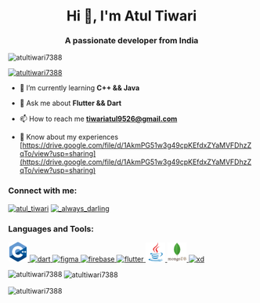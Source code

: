 <h1 align="center">Hi 👋, I'm Atul Tiwari</h1>
<h3 align="center">A passionate developer from India</h3>

<p align="left"> <img src="https://komarev.com/ghpvc/?username=atultiwari7388&label=Profile%20views&color=0e75b6&style=flat" alt="atultiwari7388" /> </p>

<p align="left"> <a href="https://github.com/ryo-ma/github-profile-trophy"><img src="https://github-profile-trophy.vercel.app/?username=atultiwari7388" alt="atultiwari7388" /></a> </p>

- 🌱 I’m currently learning **C++ && Java**

- 💬 Ask me about **Flutter && Dart**

- 📫 How to reach me **tiwariatul9526@gmail.com**

- 📄 Know about my experiences [https://drive.google.com/file/d/1AkmPG51w3g49cpKEfdxZYaMVFDhzZqTo/view?usp=sharing](https://drive.google.com/file/d/1AkmPG51w3g49cpKEfdxZYaMVFDhzZqTo/view?usp=sharing)

<h3 align="left">Connect with me:</h3>
<p align="left">
<a href="https://linkedin.com/in/atul_tiwari" target="blank"><img align="center" src="https://raw.githubusercontent.com/rahuldkjain/github-profile-readme-generator/master/src/images/icons/Social/linked-in-alt.svg" alt="atul_tiwari" height="30" width="40" /></a>
<a href="https://instagram.com/_always_darling" target="blank"><img align="center" src="https://raw.githubusercontent.com/rahuldkjain/github-profile-readme-generator/master/src/images/icons/Social/instagram.svg" alt="_always_darling" height="30" width="40" /></a>
</p>

<h3 align="left">Languages and Tools:</h3>
<p align="left"> <a href="https://www.w3schools.com/cpp/" target="_blank" rel="noreferrer"> <img src="https://raw.githubusercontent.com/devicons/devicon/master/icons/cplusplus/cplusplus-original.svg" alt="cplusplus" width="40" height="40"/> </a> <a href="https://dart.dev" target="_blank" rel="noreferrer"> <img src="https://www.vectorlogo.zone/logos/dartlang/dartlang-icon.svg" alt="dart" width="40" height="40"/> </a> <a href="https://www.figma.com/" target="_blank" rel="noreferrer"> <img src="https://www.vectorlogo.zone/logos/figma/figma-icon.svg" alt="figma" width="40" height="40"/> </a> <a href="https://firebase.google.com/" target="_blank" rel="noreferrer"> <img src="https://www.vectorlogo.zone/logos/firebase/firebase-icon.svg" alt="firebase" width="40" height="40"/> </a> <a href="https://flutter.dev" target="_blank" rel="noreferrer"> <img src="https://www.vectorlogo.zone/logos/flutterio/flutterio-icon.svg" alt="flutter" width="40" height="40"/> </a> <a href="https://www.java.com" target="_blank" rel="noreferrer"> <img src="https://raw.githubusercontent.com/devicons/devicon/master/icons/java/java-original.svg" alt="java" width="40" height="40"/> </a> <a href="https://www.mongodb.com/" target="_blank" rel="noreferrer"> <img src="https://raw.githubusercontent.com/devicons/devicon/master/icons/mongodb/mongodb-original-wordmark.svg" alt="mongodb" width="40" height="40"/> </a> <a href="https://www.adobe.com/products/xd.html" target="_blank" rel="noreferrer"> <img src="https://cdn.worldvectorlogo.com/logos/adobe-xd.svg" alt="xd" width="40" height="40"/> </a> </p>

<p><img align="left" src="https://github-readme-stats.vercel.app/api/top-langs?username=atultiwari7388&show_icons=true&locale=en&layout=compact" alt="atultiwari7388" /></p>

<p>&nbsp;<img align="center" src="https://github-readme-stats.vercel.app/api?username=atultiwari7388&show_icons=true&locale=en" alt="atultiwari7388" /></p>

<p><img align="center" src="https://github-readme-streak-stats.herokuapp.com/?user=atultiwari7388&" alt="atultiwari7388" /></p>
